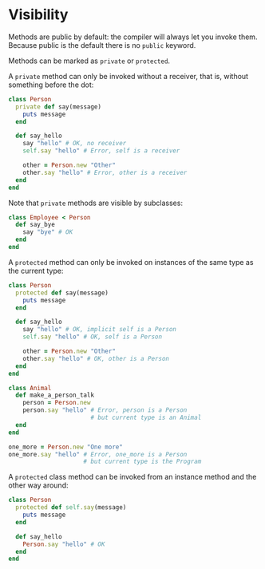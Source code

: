 # Visibility

Methods are public by default: the compiler will always let you invoke them. Because public is the default there is no `public` keyword.

Methods can be marked as `private` or `protected`.

A `private` method can only be invoked without a receiver, that is, without something before the dot:

``` ruby
class Person
  private def say(message)
    puts message
  end

  def say_hello
    say "hello" # OK, no receiver
    self.say "hello" # Error, self is a receiver

    other = Person.new "Other"
    other.say "hello" # Error, other is a receiver
  end
end
```

Note that `private` methods are visible by subclasses:

``` ruby
class Employee < Person
  def say_bye
    say "bye" # OK
  end
end
```

A `protected` method can only be invoked on instances of the same type as the current type:

```ruby
class Person
  protected def say(message)
    puts message
  end

  def say_hello
    say "hello" # OK, implicit self is a Person
    self.say "hello" # OK, self is a Person

    other = Person.new "Other"
    other.say "hello" # OK, other is a Person
  end
end

class Animal
  def make_a_person_talk
    person = Person.new
    person.say "hello" # Error, person is a Person
                       # but current type is an Animal
  end
end

one_more = Person.new "One more"
one_more.say "hello" # Error, one_more is a Person
                     # but current type is the Program
```

A `protected` class method can be invoked from an instance method and the other way around:

``` ruby
class Person
  protected def self.say(message)
    puts message
  end

  def say_hello
    Person.say "hello" # OK
  end
end
```
